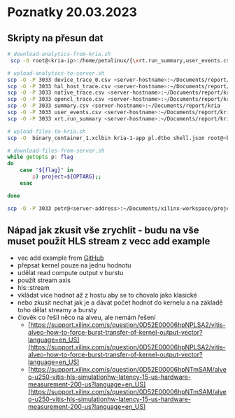 # Poznatky 20.03.2023

## Skripty na přesun dat

```bash
# download-analytics-from-kria.sh
 scp -O root@<kria-ip>:/home/petalinux/{\xrt.run_summary,user_events.csv,summary.csv,opencl_trace.csv,native_trace.csv,hal_host_trace.csv,device_trace_0.csv\} .
```

```bash
# upload-analytics-to-server.sh
scp -O -P 3033 device_trace_0.csv <server-hostname>:~/Documents/report/kria
scp -O -P 3033 hal_host_trace.csv <server-hostname>:~/Documents/report/kria
scp -O -P 3033 native_trace.csv <server-hostname>:~/Documents/report/kria
scp -O -P 3033 opencl_trace.csv <server-hostname>:~/Documents/report/kria
scp -O -P 3033 summary.csv <server-hostname>:~/Documents/report/kria
scp -O -P 3033 user_events.csv <server-hostname>:~/Documents/report/kria
scp -O -P 3033 xrt.run_summary <server-hostname>:~/Documents/report/kria
```

```bash
# upload-files-to-kria.sh
scp -O  binary_container_1.xclbin kria-1-app pl.dtbo shell.json root@<kria-ip>:/home/petalinux
```

```bash
# download-files-from-server.sh
while getopts p: flag
do
    case "${flag}" in
        p) project=${OPTARG};;
    esac

done

scp -O -P 3033 petr@<server-address>:~/Documents/xilinx-workspace/projects/${project}/file-transfer/{\kria-1-app,binary_container_1.xclbin,pl.dtbo,shell.json\} .
```

## Nápad jak zkusit vše zrychlit - budu na vše muset použít HLS stream z vecc add example

- vec add example from [GitHub](https://github.com/Xilinx/Vitis_Accel_Examples/tree/master/cpp_kernels/simple_vadd)
- přepsat kernel pouze na jednu hodnotu
- udělat read compute output v burstu
- použít stream axis
- hls::stream
- vkládat více hodnot až z hostu aby se to chovalo jako klasické
- nebo zkusit nechat jak je a dávat počet hodnot do kernelu a na základě toho dělat streamy a bursty
- člověk co řešil něco na alveu, ale nemám řešení
  - [https://support.xilinx.com/s/question/0D52E00006hpNPLSA2/vitis-alveo-how-to-force-burst-transfer-of-kernel-output-vector?language=en_US](https://support.xilinx.com/s/question/0D52E00006hpNPLSA2/vitis-alveo-how-to-force-burst-transfer-of-kernel-output-vector?language=en_US)
  - [https://support.xilinx.com/s/question/0D52E00006hpNTmSAM/alveo-u250-vitis-hls-simulationhw-latency-15-us-hardware-measurement-200-us?language=en_US](https://support.xilinx.com/s/question/0D52E00006hpNTmSAM/alveo-u250-vitis-hls-simulationhw-latency-15-us-hardware-measurement-200-us?language=en_US)

